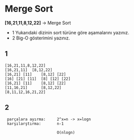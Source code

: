 # Merge Sort

**[16,21,11,8,12,22]** -> Merge Sort

- 1    Yukarıdaki dizinin sort türüne göre aşamalarını yazınız.
- 2    Big-O gösterimini yazınız.


## 1

    [16,21,11,8,12,22]
    [16,21,11]  [8,12,22]
    [16,21] [11]    [8,12] [22]
    [16] [21] [11]  [8] [12] [22]
    [16,21] [11]    [8,12] [22]
    [11,16,21]      [8,12,22]
    [8,11,12,16,21,22]

## 2

     parçalara ayırma:     2^x=n -> x=logn
     karşılarştırma:       n-1

                           O(nlogn)